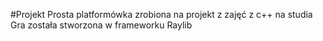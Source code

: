 #Projekt
Prosta platformówka zrobiona na projekt z zajęć z c++ na studia
Gra została stworzona w frameworku Raylib
